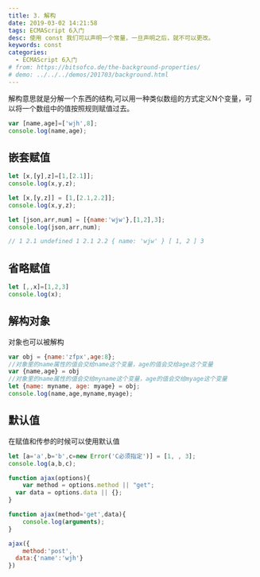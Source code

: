 ```yaml
---
title: 3. 解构
date: 2019-03-02 14:21:58
tags: ECMAScript 6入门
desc: 使用 const 我们可以声明一个常量，一旦声明之后，就不可以更改。
keywords: const
categories:
  - ECMAScript 6入门
# from: https://bitsofco.de/the-background-properties/
# demo: ../../../demos/201703/background.html
---
```


解构意思就是分解一个东西的结构,可以用一种类似数组的方式定义N个变量，可以将一个数组中的值按照规则赋值过去。

<!--more-->

```javascript
var [name,age]=['wjh',8];
console.log(name,age);
```

## 嵌套赋值

```javascript
let [x,[y],z]=[1,[2.1]];
console.log(x,y,z);

let [x,[y,z]] = [1,[2.1,2.2]];
console.log(x,y,z);

let [json,arr,num] = [{name:'wjw'},[1,2],3];
console.log(json,arr,num);

// 1 2.1 undefined 1 2.1 2.2 { name: 'wjw' } [ 1, 2 ] 3
```

## 省略赋值

```javascript
let [,,x]=[1,2,3]
console.log(x);
```

## 解构对象
对象也可以被解构

```javascript
var obj = {name:'zfpx',age:8};
//对象里的name属性的值会交给name这个变量，age的值会交给age这个变量
var {name,age} = obj
//对象里的name属性的值会交给myname这个变量，age的值会交给myage这个变量
let {name: myname, age: myage} = obj;
console.log(name,age,myname,myage);
```

## 默认值

在赋值和传参的时候可以使用默认值

```javascript
let [a='a',b='b',c=new Error('C必须指定')] = [1, , 3];
console.log(a,b,c);

function ajax(options){
	var method = options.method || "get";
  var data = options.data || {};
}

function ajax(method='get',data){
	console.log(arguments);
}

ajax({
	method:'post',
  data:{'name':'wjh'}
})
```

